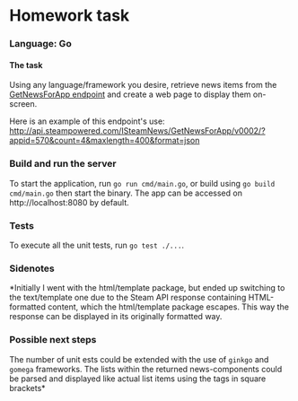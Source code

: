 # Homework task
### Language: Go

#### The task
Using any language/framework you desire, retrieve news items from the [GetNewsForApp endpoint](https://partner.steamgames.com/doc/webapi/ISteamNews) and create a web page to display them on-screen.  

Here is an example of this endpoint's use:
http://api.steampowered.com/ISteamNews/GetNewsForApp/v0002/?appid=570&count=4&maxlength=400&format=json

### Build and run the server
To start the application, run  `go run cmd/main.go`, or build using `go build cmd/main.go` then start the binary.
The app can be accessed on http://localhost:8080 by default.

### Tests
To execute all the unit tests, run  `go test ./...`.

### Sidenotes
*Initially I went with the html/template package, but ended up switching to the text/template one due to the Steam API response containing HTML-formatted content, which the html/template package escapes. This way the response can be displayed in its originally formatted way.

### Possible next steps
The number of unit ests could be extended with the use of `ginkgo` and `gomega` frameworks.
The lists within the returned news-components could be parsed and displayed like actual list items using the tags in square brackets*